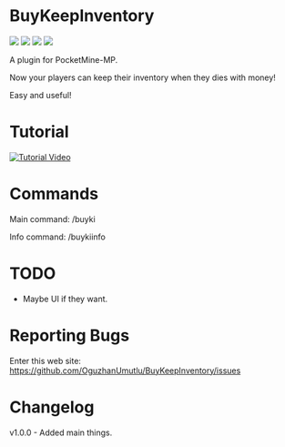 # BuyKeepInventory
[![](https://poggit.pmmp.io/shield.state/BuyKeepInventory)](https://poggit.pmmp.io/p/BuyKeepInventory)
[![](https://poggit.pmmp.io/shield.api/BuyKeepInventory)](https://poggit.pmmp.io/p/BuyKeepInventory)
[![](https://poggit.pmmp.io/shield.dl.total/BuyKeepInventory)](https://poggit.pmmp.io/p/BuyKeepInventory)
[![](https://poggit.pmmp.io/shield.dl/BuyKeepInventory)](https://poggit.pmmp.io/p/BuyKeepInventory)

A plugin for PocketMine-MP.

Now your players can keep their inventory when they dies with money!

Easy and useful!

# Tutorial

[![Tutorial Video](https://img.youtube.com/vi/TjtpxlRXDys/0.jpg)](https://www.youtube.com/watch?v=TjtpxlRXDys)

# Commands
Main command: /buyki

Info command: /buykiinfo

# TODO

- Maybe UI if they want.

# Reporting Bugs

Enter this web site: https://github.com/OguzhanUmutlu/BuyKeepInventory/issues

# Changelog

v1.0.0 - Added main things.

